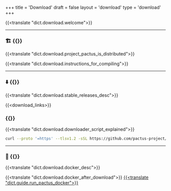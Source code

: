 +++
title = 'Download'
draft = false
layout = 'download'
type = 'download'
+++

{{<translate "dict.download.welcome">}}

---

<h3 id="build ">🏗️ {{<translate "dict.download.compile_from_source_code">}}</h3>

{{<translate "dict.download.project_pactus_is_distributed">}}

{{<translate "dict.download.instructions_for_compiling">}}

---

<h3 id="binary">⬇️ {{<translate "dict.download.stable_releases">}}</h3>

{{<translate "dict.download.stable_releases_desc">}}

{{<download_links>}}

<h3 id="downloader_script">{{<translate "dict.download.downloader_script">}}</h3>

{{<translate "dict.download.downloader_script_explained">}}

```sh
curl --proto '=https' --tlsv1.2 -sSL https://github.com/pactus-project/pactus/releases/download/v{{<latest_version>}}/pactus_downloader.sh | sh
```

---

<h3 id="docker">🐳 {{<translate "dict.download.docker">}}</h3>

{{<translate "dict.download.docker_desc">}}

{{<translate "dict.download.docker_after_download">}} [{{<translate "dict.guide.run_pactus_docker">}}](https://docs.pactus.org/get-started/pactus-docker)
